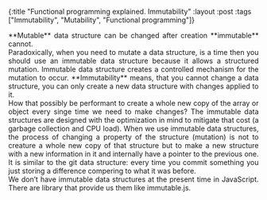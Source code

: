 {:title "Functional programming explained. Immutability"
:layout :post
:tags ["Immutability", "Mutability", "Functional programming"]}

<div style="text-align: justify"> 
**Mutable** data structure can be changed after creation **immutable** cannot.</br>  
Paradoxically, when you need to mutate a data structure, is a time then you should use an immutable data structure because it allows a structured mutation. Immutable data structure creates a controlled mechanism for the mutation to occur. **Immutability** means, that you cannot change a data structure, you can only create a new data structure with changes applied to it.</br>
How that possibly be performant to create a whole new copy of the array or object every singe time we need to make changes? The immutable data structures are designed with the optimization in mind to mitigate that cost (a garbage collection and CPU load). When we use immutable data structures, the process of changing a property of the structure (mutation) is not to creature a whole new copy of that structure but to make a new structure with a new information in it and internally have a pointer to the previous one. It is similar to the git data structure: every time you commit something you just storing a difference compering to what it was before.</br>
We don’t have immutable data structures at the present time in JavaScript. There are library that provide us them like immutable.js. 
</div>
